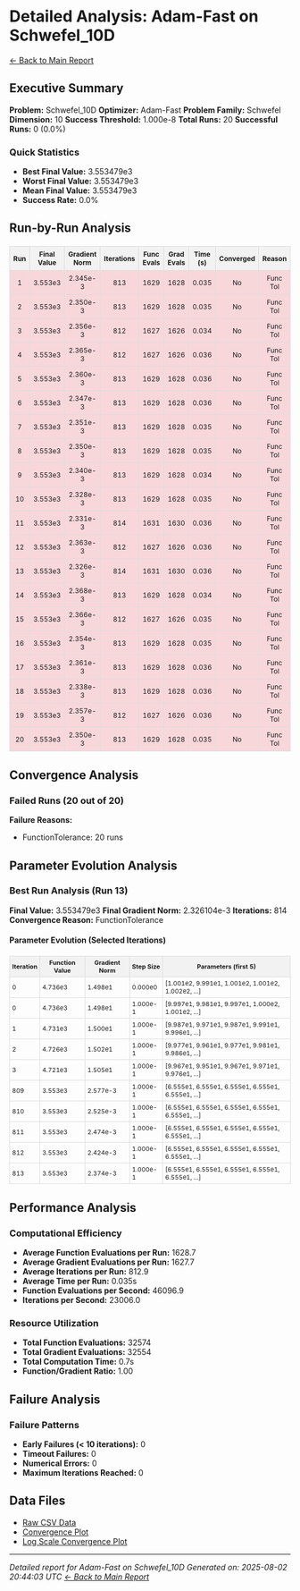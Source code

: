 # Detailed Analysis: Adam-Fast on Schwefel_10D
[← Back to Main Report](benchmark_report.md)
## Executive Summary
**Problem:** Schwefel_10D
**Optimizer:** Adam-Fast
**Problem Family:** Schwefel
**Dimension:** 10
**Success Threshold:** 1.000e-8
**Total Runs:** 20
**Successful Runs:** 0 (0.0%)

### Quick Statistics
* **Best Final Value:** 3.553479e3
* **Worst Final Value:** 3.553479e3
* **Mean Final Value:** 3.553479e3
* **Success Rate:** 0.0%


## Run-by-Run Analysis
<table style="border-collapse: collapse; width: 100%; margin: 20px 0; font-size: 12px;">
<tr style="background-color: #f2f2f2;">
<th style="border: 1px solid #ddd; padding: 6px; text-align: center;">Run</th>
<th style="border: 1px solid #ddd; padding: 6px; text-align: center;">Final Value</th>
<th style="border: 1px solid #ddd; padding: 6px; text-align: center;">Gradient Norm</th>
<th style="border: 1px solid #ddd; padding: 6px; text-align: center;">Iterations</th>
<th style="border: 1px solid #ddd; padding: 6px; text-align: center;">Func Evals</th>
<th style="border: 1px solid #ddd; padding: 6px; text-align: center;">Grad Evals</th>
<th style="border: 1px solid #ddd; padding: 6px; text-align: center;">Time (s)</th>
<th style="border: 1px solid #ddd; padding: 6px; text-align: center;">Converged</th>
<th style="border: 1px solid #ddd; padding: 6px; text-align: center;">Reason</th>
</tr>
<tr style="background-color: #f8d7da;">
<td style="border: 1px solid #ddd; padding: 6px; text-align: center;">1</td>
<td style="border: 1px solid #ddd; padding: 6px; text-align: center;">3.553e3</td>
<td style="border: 1px solid #ddd; padding: 6px; text-align: center;">2.345e-3</td>
<td style="border: 1px solid #ddd; padding: 6px; text-align: center;">813</td>
<td style="border: 1px solid #ddd; padding: 6px; text-align: center;">1629</td>
<td style="border: 1px solid #ddd; padding: 6px; text-align: center;">1628</td>
<td style="border: 1px solid #ddd; padding: 6px; text-align: center;">0.035</td>
<td style="border: 1px solid #ddd; padding: 6px; text-align: center;">No</td>
<td style="border: 1px solid #ddd; padding: 6px; text-align: center;">Func Tol</td>
</tr>
<tr style="background-color: #f8d7da;">
<td style="border: 1px solid #ddd; padding: 6px; text-align: center;">2</td>
<td style="border: 1px solid #ddd; padding: 6px; text-align: center;">3.553e3</td>
<td style="border: 1px solid #ddd; padding: 6px; text-align: center;">2.350e-3</td>
<td style="border: 1px solid #ddd; padding: 6px; text-align: center;">813</td>
<td style="border: 1px solid #ddd; padding: 6px; text-align: center;">1629</td>
<td style="border: 1px solid #ddd; padding: 6px; text-align: center;">1628</td>
<td style="border: 1px solid #ddd; padding: 6px; text-align: center;">0.035</td>
<td style="border: 1px solid #ddd; padding: 6px; text-align: center;">No</td>
<td style="border: 1px solid #ddd; padding: 6px; text-align: center;">Func Tol</td>
</tr>
<tr style="background-color: #f8d7da;">
<td style="border: 1px solid #ddd; padding: 6px; text-align: center;">3</td>
<td style="border: 1px solid #ddd; padding: 6px; text-align: center;">3.553e3</td>
<td style="border: 1px solid #ddd; padding: 6px; text-align: center;">2.356e-3</td>
<td style="border: 1px solid #ddd; padding: 6px; text-align: center;">812</td>
<td style="border: 1px solid #ddd; padding: 6px; text-align: center;">1627</td>
<td style="border: 1px solid #ddd; padding: 6px; text-align: center;">1626</td>
<td style="border: 1px solid #ddd; padding: 6px; text-align: center;">0.034</td>
<td style="border: 1px solid #ddd; padding: 6px; text-align: center;">No</td>
<td style="border: 1px solid #ddd; padding: 6px; text-align: center;">Func Tol</td>
</tr>
<tr style="background-color: #f8d7da;">
<td style="border: 1px solid #ddd; padding: 6px; text-align: center;">4</td>
<td style="border: 1px solid #ddd; padding: 6px; text-align: center;">3.553e3</td>
<td style="border: 1px solid #ddd; padding: 6px; text-align: center;">2.365e-3</td>
<td style="border: 1px solid #ddd; padding: 6px; text-align: center;">812</td>
<td style="border: 1px solid #ddd; padding: 6px; text-align: center;">1627</td>
<td style="border: 1px solid #ddd; padding: 6px; text-align: center;">1626</td>
<td style="border: 1px solid #ddd; padding: 6px; text-align: center;">0.036</td>
<td style="border: 1px solid #ddd; padding: 6px; text-align: center;">No</td>
<td style="border: 1px solid #ddd; padding: 6px; text-align: center;">Func Tol</td>
</tr>
<tr style="background-color: #f8d7da;">
<td style="border: 1px solid #ddd; padding: 6px; text-align: center;">5</td>
<td style="border: 1px solid #ddd; padding: 6px; text-align: center;">3.553e3</td>
<td style="border: 1px solid #ddd; padding: 6px; text-align: center;">2.360e-3</td>
<td style="border: 1px solid #ddd; padding: 6px; text-align: center;">813</td>
<td style="border: 1px solid #ddd; padding: 6px; text-align: center;">1629</td>
<td style="border: 1px solid #ddd; padding: 6px; text-align: center;">1628</td>
<td style="border: 1px solid #ddd; padding: 6px; text-align: center;">0.036</td>
<td style="border: 1px solid #ddd; padding: 6px; text-align: center;">No</td>
<td style="border: 1px solid #ddd; padding: 6px; text-align: center;">Func Tol</td>
</tr>
<tr style="background-color: #f8d7da;">
<td style="border: 1px solid #ddd; padding: 6px; text-align: center;">6</td>
<td style="border: 1px solid #ddd; padding: 6px; text-align: center;">3.553e3</td>
<td style="border: 1px solid #ddd; padding: 6px; text-align: center;">2.347e-3</td>
<td style="border: 1px solid #ddd; padding: 6px; text-align: center;">813</td>
<td style="border: 1px solid #ddd; padding: 6px; text-align: center;">1629</td>
<td style="border: 1px solid #ddd; padding: 6px; text-align: center;">1628</td>
<td style="border: 1px solid #ddd; padding: 6px; text-align: center;">0.036</td>
<td style="border: 1px solid #ddd; padding: 6px; text-align: center;">No</td>
<td style="border: 1px solid #ddd; padding: 6px; text-align: center;">Func Tol</td>
</tr>
<tr style="background-color: #f8d7da;">
<td style="border: 1px solid #ddd; padding: 6px; text-align: center;">7</td>
<td style="border: 1px solid #ddd; padding: 6px; text-align: center;">3.553e3</td>
<td style="border: 1px solid #ddd; padding: 6px; text-align: center;">2.351e-3</td>
<td style="border: 1px solid #ddd; padding: 6px; text-align: center;">813</td>
<td style="border: 1px solid #ddd; padding: 6px; text-align: center;">1629</td>
<td style="border: 1px solid #ddd; padding: 6px; text-align: center;">1628</td>
<td style="border: 1px solid #ddd; padding: 6px; text-align: center;">0.035</td>
<td style="border: 1px solid #ddd; padding: 6px; text-align: center;">No</td>
<td style="border: 1px solid #ddd; padding: 6px; text-align: center;">Func Tol</td>
</tr>
<tr style="background-color: #f8d7da;">
<td style="border: 1px solid #ddd; padding: 6px; text-align: center;">8</td>
<td style="border: 1px solid #ddd; padding: 6px; text-align: center;">3.553e3</td>
<td style="border: 1px solid #ddd; padding: 6px; text-align: center;">2.350e-3</td>
<td style="border: 1px solid #ddd; padding: 6px; text-align: center;">813</td>
<td style="border: 1px solid #ddd; padding: 6px; text-align: center;">1629</td>
<td style="border: 1px solid #ddd; padding: 6px; text-align: center;">1628</td>
<td style="border: 1px solid #ddd; padding: 6px; text-align: center;">0.035</td>
<td style="border: 1px solid #ddd; padding: 6px; text-align: center;">No</td>
<td style="border: 1px solid #ddd; padding: 6px; text-align: center;">Func Tol</td>
</tr>
<tr style="background-color: #f8d7da;">
<td style="border: 1px solid #ddd; padding: 6px; text-align: center;">9</td>
<td style="border: 1px solid #ddd; padding: 6px; text-align: center;">3.553e3</td>
<td style="border: 1px solid #ddd; padding: 6px; text-align: center;">2.340e-3</td>
<td style="border: 1px solid #ddd; padding: 6px; text-align: center;">813</td>
<td style="border: 1px solid #ddd; padding: 6px; text-align: center;">1629</td>
<td style="border: 1px solid #ddd; padding: 6px; text-align: center;">1628</td>
<td style="border: 1px solid #ddd; padding: 6px; text-align: center;">0.034</td>
<td style="border: 1px solid #ddd; padding: 6px; text-align: center;">No</td>
<td style="border: 1px solid #ddd; padding: 6px; text-align: center;">Func Tol</td>
</tr>
<tr style="background-color: #f8d7da;">
<td style="border: 1px solid #ddd; padding: 6px; text-align: center;">10</td>
<td style="border: 1px solid #ddd; padding: 6px; text-align: center;">3.553e3</td>
<td style="border: 1px solid #ddd; padding: 6px; text-align: center;">2.328e-3</td>
<td style="border: 1px solid #ddd; padding: 6px; text-align: center;">813</td>
<td style="border: 1px solid #ddd; padding: 6px; text-align: center;">1629</td>
<td style="border: 1px solid #ddd; padding: 6px; text-align: center;">1628</td>
<td style="border: 1px solid #ddd; padding: 6px; text-align: center;">0.035</td>
<td style="border: 1px solid #ddd; padding: 6px; text-align: center;">No</td>
<td style="border: 1px solid #ddd; padding: 6px; text-align: center;">Func Tol</td>
</tr>
<tr style="background-color: #f8d7da;">
<td style="border: 1px solid #ddd; padding: 6px; text-align: center;">11</td>
<td style="border: 1px solid #ddd; padding: 6px; text-align: center;">3.553e3</td>
<td style="border: 1px solid #ddd; padding: 6px; text-align: center;">2.331e-3</td>
<td style="border: 1px solid #ddd; padding: 6px; text-align: center;">814</td>
<td style="border: 1px solid #ddd; padding: 6px; text-align: center;">1631</td>
<td style="border: 1px solid #ddd; padding: 6px; text-align: center;">1630</td>
<td style="border: 1px solid #ddd; padding: 6px; text-align: center;">0.036</td>
<td style="border: 1px solid #ddd; padding: 6px; text-align: center;">No</td>
<td style="border: 1px solid #ddd; padding: 6px; text-align: center;">Func Tol</td>
</tr>
<tr style="background-color: #f8d7da;">
<td style="border: 1px solid #ddd; padding: 6px; text-align: center;">12</td>
<td style="border: 1px solid #ddd; padding: 6px; text-align: center;">3.553e3</td>
<td style="border: 1px solid #ddd; padding: 6px; text-align: center;">2.363e-3</td>
<td style="border: 1px solid #ddd; padding: 6px; text-align: center;">812</td>
<td style="border: 1px solid #ddd; padding: 6px; text-align: center;">1627</td>
<td style="border: 1px solid #ddd; padding: 6px; text-align: center;">1626</td>
<td style="border: 1px solid #ddd; padding: 6px; text-align: center;">0.036</td>
<td style="border: 1px solid #ddd; padding: 6px; text-align: center;">No</td>
<td style="border: 1px solid #ddd; padding: 6px; text-align: center;">Func Tol</td>
</tr>
<tr style="background-color: #f8d7da;">
<td style="border: 1px solid #ddd; padding: 6px; text-align: center;">13</td>
<td style="border: 1px solid #ddd; padding: 6px; text-align: center;">3.553e3</td>
<td style="border: 1px solid #ddd; padding: 6px; text-align: center;">2.326e-3</td>
<td style="border: 1px solid #ddd; padding: 6px; text-align: center;">814</td>
<td style="border: 1px solid #ddd; padding: 6px; text-align: center;">1631</td>
<td style="border: 1px solid #ddd; padding: 6px; text-align: center;">1630</td>
<td style="border: 1px solid #ddd; padding: 6px; text-align: center;">0.036</td>
<td style="border: 1px solid #ddd; padding: 6px; text-align: center;">No</td>
<td style="border: 1px solid #ddd; padding: 6px; text-align: center;">Func Tol</td>
</tr>
<tr style="background-color: #f8d7da;">
<td style="border: 1px solid #ddd; padding: 6px; text-align: center;">14</td>
<td style="border: 1px solid #ddd; padding: 6px; text-align: center;">3.553e3</td>
<td style="border: 1px solid #ddd; padding: 6px; text-align: center;">2.368e-3</td>
<td style="border: 1px solid #ddd; padding: 6px; text-align: center;">813</td>
<td style="border: 1px solid #ddd; padding: 6px; text-align: center;">1629</td>
<td style="border: 1px solid #ddd; padding: 6px; text-align: center;">1628</td>
<td style="border: 1px solid #ddd; padding: 6px; text-align: center;">0.034</td>
<td style="border: 1px solid #ddd; padding: 6px; text-align: center;">No</td>
<td style="border: 1px solid #ddd; padding: 6px; text-align: center;">Func Tol</td>
</tr>
<tr style="background-color: #f8d7da;">
<td style="border: 1px solid #ddd; padding: 6px; text-align: center;">15</td>
<td style="border: 1px solid #ddd; padding: 6px; text-align: center;">3.553e3</td>
<td style="border: 1px solid #ddd; padding: 6px; text-align: center;">2.366e-3</td>
<td style="border: 1px solid #ddd; padding: 6px; text-align: center;">812</td>
<td style="border: 1px solid #ddd; padding: 6px; text-align: center;">1627</td>
<td style="border: 1px solid #ddd; padding: 6px; text-align: center;">1626</td>
<td style="border: 1px solid #ddd; padding: 6px; text-align: center;">0.035</td>
<td style="border: 1px solid #ddd; padding: 6px; text-align: center;">No</td>
<td style="border: 1px solid #ddd; padding: 6px; text-align: center;">Func Tol</td>
</tr>
<tr style="background-color: #f8d7da;">
<td style="border: 1px solid #ddd; padding: 6px; text-align: center;">16</td>
<td style="border: 1px solid #ddd; padding: 6px; text-align: center;">3.553e3</td>
<td style="border: 1px solid #ddd; padding: 6px; text-align: center;">2.354e-3</td>
<td style="border: 1px solid #ddd; padding: 6px; text-align: center;">813</td>
<td style="border: 1px solid #ddd; padding: 6px; text-align: center;">1629</td>
<td style="border: 1px solid #ddd; padding: 6px; text-align: center;">1628</td>
<td style="border: 1px solid #ddd; padding: 6px; text-align: center;">0.035</td>
<td style="border: 1px solid #ddd; padding: 6px; text-align: center;">No</td>
<td style="border: 1px solid #ddd; padding: 6px; text-align: center;">Func Tol</td>
</tr>
<tr style="background-color: #f8d7da;">
<td style="border: 1px solid #ddd; padding: 6px; text-align: center;">17</td>
<td style="border: 1px solid #ddd; padding: 6px; text-align: center;">3.553e3</td>
<td style="border: 1px solid #ddd; padding: 6px; text-align: center;">2.361e-3</td>
<td style="border: 1px solid #ddd; padding: 6px; text-align: center;">813</td>
<td style="border: 1px solid #ddd; padding: 6px; text-align: center;">1629</td>
<td style="border: 1px solid #ddd; padding: 6px; text-align: center;">1628</td>
<td style="border: 1px solid #ddd; padding: 6px; text-align: center;">0.036</td>
<td style="border: 1px solid #ddd; padding: 6px; text-align: center;">No</td>
<td style="border: 1px solid #ddd; padding: 6px; text-align: center;">Func Tol</td>
</tr>
<tr style="background-color: #f8d7da;">
<td style="border: 1px solid #ddd; padding: 6px; text-align: center;">18</td>
<td style="border: 1px solid #ddd; padding: 6px; text-align: center;">3.553e3</td>
<td style="border: 1px solid #ddd; padding: 6px; text-align: center;">2.338e-3</td>
<td style="border: 1px solid #ddd; padding: 6px; text-align: center;">813</td>
<td style="border: 1px solid #ddd; padding: 6px; text-align: center;">1629</td>
<td style="border: 1px solid #ddd; padding: 6px; text-align: center;">1628</td>
<td style="border: 1px solid #ddd; padding: 6px; text-align: center;">0.036</td>
<td style="border: 1px solid #ddd; padding: 6px; text-align: center;">No</td>
<td style="border: 1px solid #ddd; padding: 6px; text-align: center;">Func Tol</td>
</tr>
<tr style="background-color: #f8d7da;">
<td style="border: 1px solid #ddd; padding: 6px; text-align: center;">19</td>
<td style="border: 1px solid #ddd; padding: 6px; text-align: center;">3.553e3</td>
<td style="border: 1px solid #ddd; padding: 6px; text-align: center;">2.357e-3</td>
<td style="border: 1px solid #ddd; padding: 6px; text-align: center;">812</td>
<td style="border: 1px solid #ddd; padding: 6px; text-align: center;">1627</td>
<td style="border: 1px solid #ddd; padding: 6px; text-align: center;">1626</td>
<td style="border: 1px solid #ddd; padding: 6px; text-align: center;">0.036</td>
<td style="border: 1px solid #ddd; padding: 6px; text-align: center;">No</td>
<td style="border: 1px solid #ddd; padding: 6px; text-align: center;">Func Tol</td>
</tr>
<tr style="background-color: #f8d7da;">
<td style="border: 1px solid #ddd; padding: 6px; text-align: center;">20</td>
<td style="border: 1px solid #ddd; padding: 6px; text-align: center;">3.553e3</td>
<td style="border: 1px solid #ddd; padding: 6px; text-align: center;">2.350e-3</td>
<td style="border: 1px solid #ddd; padding: 6px; text-align: center;">813</td>
<td style="border: 1px solid #ddd; padding: 6px; text-align: center;">1629</td>
<td style="border: 1px solid #ddd; padding: 6px; text-align: center;">1628</td>
<td style="border: 1px solid #ddd; padding: 6px; text-align: center;">0.035</td>
<td style="border: 1px solid #ddd; padding: 6px; text-align: center;">No</td>
<td style="border: 1px solid #ddd; padding: 6px; text-align: center;">Func Tol</td>
</tr>
</table>

## Convergence Analysis

### Failed Runs (20 out of 20)

**Failure Reasons:**
- FunctionTolerance: 20 runs

## Parameter Evolution Analysis

### Best Run Analysis (Run 13)
**Final Value:** 3.553479e3
**Final Gradient Norm:** 2.326104e-3
**Iterations:** 814
**Convergence Reason:** FunctionTolerance

#### Parameter Evolution (Selected Iterations)

<table style="border-collapse: collapse; width: 100%; margin: 20px 0; font-size: 11px;">
<tr style="background-color: #f2f2f2;">
<th style="border: 1px solid #ddd; padding: 4px;">Iteration</th>
<th style="border: 1px solid #ddd; padding: 4px;">Function Value</th>
<th style="border: 1px solid #ddd; padding: 4px;">Gradient Norm</th>
<th style="border: 1px solid #ddd; padding: 4px;">Step Size</th>
<th style="border: 1px solid #ddd; padding: 4px;">Parameters (first 5)</th>
</tr>
<tr><td style="border: 1px solid #ddd; padding: 4px;">0</td><td style="border: 1px solid #ddd; padding: 4px;">4.736e3</td><td style="border: 1px solid #ddd; padding: 4px;">1.498e1</td><td style="border: 1px solid #ddd; padding: 4px;">0.000e0</td><td style="border: 1px solid #ddd; padding: 4px;">[1.001e2, 9.991e1, 1.001e2, 1.001e2, 1.002e2, ...]</td></tr>
<tr><td style="border: 1px solid #ddd; padding: 4px;">0</td><td style="border: 1px solid #ddd; padding: 4px;">4.736e3</td><td style="border: 1px solid #ddd; padding: 4px;">1.498e1</td><td style="border: 1px solid #ddd; padding: 4px;">1.000e-1</td><td style="border: 1px solid #ddd; padding: 4px;">[9.997e1, 9.981e1, 9.997e1, 1.000e2, 1.001e2, ...]</td></tr>
<tr><td style="border: 1px solid #ddd; padding: 4px;">1</td><td style="border: 1px solid #ddd; padding: 4px;">4.731e3</td><td style="border: 1px solid #ddd; padding: 4px;">1.500e1</td><td style="border: 1px solid #ddd; padding: 4px;">1.000e-1</td><td style="border: 1px solid #ddd; padding: 4px;">[9.987e1, 9.971e1, 9.987e1, 9.991e1, 9.996e1, ...]</td></tr>
<tr><td style="border: 1px solid #ddd; padding: 4px;">2</td><td style="border: 1px solid #ddd; padding: 4px;">4.726e3</td><td style="border: 1px solid #ddd; padding: 4px;">1.502e1</td><td style="border: 1px solid #ddd; padding: 4px;">1.000e-1</td><td style="border: 1px solid #ddd; padding: 4px;">[9.977e1, 9.961e1, 9.977e1, 9.981e1, 9.986e1, ...]</td></tr>
<tr><td style="border: 1px solid #ddd; padding: 4px;">3</td><td style="border: 1px solid #ddd; padding: 4px;">4.721e3</td><td style="border: 1px solid #ddd; padding: 4px;">1.505e1</td><td style="border: 1px solid #ddd; padding: 4px;">1.000e-1</td><td style="border: 1px solid #ddd; padding: 4px;">[9.967e1, 9.951e1, 9.967e1, 9.971e1, 9.976e1, ...]</td></tr>
<tr><td style="border: 1px solid #ddd; padding: 4px;">809</td><td style="border: 1px solid #ddd; padding: 4px;">3.553e3</td><td style="border: 1px solid #ddd; padding: 4px;">2.577e-3</td><td style="border: 1px solid #ddd; padding: 4px;">1.000e-1</td><td style="border: 1px solid #ddd; padding: 4px;">[6.555e1, 6.555e1, 6.555e1, 6.555e1, 6.555e1, ...]</td></tr>
<tr><td style="border: 1px solid #ddd; padding: 4px;">810</td><td style="border: 1px solid #ddd; padding: 4px;">3.553e3</td><td style="border: 1px solid #ddd; padding: 4px;">2.525e-3</td><td style="border: 1px solid #ddd; padding: 4px;">1.000e-1</td><td style="border: 1px solid #ddd; padding: 4px;">[6.555e1, 6.555e1, 6.555e1, 6.555e1, 6.555e1, ...]</td></tr>
<tr><td style="border: 1px solid #ddd; padding: 4px;">811</td><td style="border: 1px solid #ddd; padding: 4px;">3.553e3</td><td style="border: 1px solid #ddd; padding: 4px;">2.474e-3</td><td style="border: 1px solid #ddd; padding: 4px;">1.000e-1</td><td style="border: 1px solid #ddd; padding: 4px;">[6.555e1, 6.555e1, 6.555e1, 6.555e1, 6.555e1, ...]</td></tr>
<tr><td style="border: 1px solid #ddd; padding: 4px;">812</td><td style="border: 1px solid #ddd; padding: 4px;">3.553e3</td><td style="border: 1px solid #ddd; padding: 4px;">2.424e-3</td><td style="border: 1px solid #ddd; padding: 4px;">1.000e-1</td><td style="border: 1px solid #ddd; padding: 4px;">[6.555e1, 6.555e1, 6.555e1, 6.555e1, 6.555e1, ...]</td></tr>
<tr><td style="border: 1px solid #ddd; padding: 4px;">813</td><td style="border: 1px solid #ddd; padding: 4px;">3.553e3</td><td style="border: 1px solid #ddd; padding: 4px;">2.374e-3</td><td style="border: 1px solid #ddd; padding: 4px;">1.000e-1</td><td style="border: 1px solid #ddd; padding: 4px;">[6.555e1, 6.555e1, 6.555e1, 6.555e1, 6.555e1, ...]</td></tr>
</table>

## Performance Analysis

### Computational Efficiency
- **Average Function Evaluations per Run:** 1628.7
- **Average Gradient Evaluations per Run:** 1627.7
- **Average Iterations per Run:** 812.9
- **Average Time per Run:** 0.035s
- **Function Evaluations per Second:** 46096.9
- **Iterations per Second:** 23006.0
### Resource Utilization
- **Total Function Evaluations:** 32574
- **Total Gradient Evaluations:** 32554
- **Total Computation Time:** 0.7s
- **Function/Gradient Ratio:** 1.00
## Failure Analysis

### Failure Patterns
- **Early Failures (< 10 iterations):** 0
- **Timeout Failures:** 0
- **Numerical Errors:** 0
- **Maximum Iterations Reached:** 0


## Data Files
* [Raw CSV Data](../data/problems/Schwefel_10D_results.csv)
* [Convergence Plot](../plots/Schwefel_10D.png)
* [Log Scale Convergence Plot](../plots/Schwefel_10D_log.png)


---
*Detailed report for Adam-Fast on Schwefel_10D*
*Generated on: 2025-08-02 20:44:03 UTC*
*[← Back to Main Report](../benchmark_report.md)*

